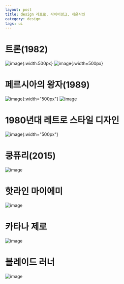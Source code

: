 ```yaml
---
layout: post
title: design 레트로, 사이버펑크, 네온사인
category: design
tags: ui
---
```


# 트론(1982)
![image](https://github.com/gunug/gunug.github.io/assets/52345276/fd203b03-5f16-44af-917e-fcbedebda46a){:width:500px}
![image](https://github.com/gunug/gunug.github.io/assets/52345276/e5c82b0e-802d-42aa-b788-c38be31e22ce){:width=500px}

# 페르시아의 왕자(1989)
![image](https://github.com/gunug/gunug.github.io/assets/52345276/04cafa5b-7d09-471e-9a98-b8eb7b1d6500){:width="500px"}
![image](https://github.com/gunug/gunug.github.io/assets/52345276/859c98ff-de7f-4b23-ac7b-761e76a536f5)

# 1980년대 레트로 스타일 디자인
![image](https://github.com/gunug/gunug.github.io/assets/52345276/7ef094fc-f47a-4443-8962-d18298945791){:width="500px"}

# 쿵퓨리(2015)
![image](https://github.com/gunug/gunug.github.io/assets/52345276/14c8ed53-900f-4e9f-8a47-249ecf5185c0)


# 핫라인 마이에미
![image](https://github.com/gunug/gunug.github.io/assets/52345276/4db5fb05-0390-4306-8b83-4e73e5f852f4)

# 카타나 제로
![image](https://github.com/gunug/gunug.github.io/assets/52345276/fee2f472-566e-4260-8488-dc9ab74f0e13)

# 블레이드 러너
![image](https://github.com/gunug/gunug.github.io/assets/52345276/48970422-8eb0-46b4-bb80-e6fa84f8d79b)

